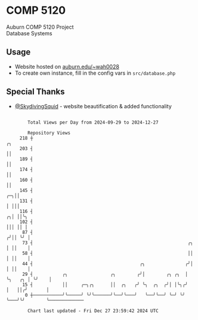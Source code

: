 # COMP 5120
Auburn COMP 5120 Project  
Database Systems

## Usage
- Website hosted on [auburn.edu/~wah0028](https://webhome.auburn.edu/~wah0028/)
- To create own instance, fill in the config vars in `src/database.php`

## Special Thanks
- [@SkydivingSquid](https://github.com/SkydivingSquid) - website beautification & added functionality

```

        Total Views per Day from 2024-09-29 to 2024-12-27

        Repository Views
     218 ┼                                                                         ╭╮
     203 ┤                                                                         ││
     189 ┤                                                                         ││
     174 ┤                                                                         ││
     160 ┤                                                                         ││
     145 ┤                                                                      ╭─╮││
     131 ┤                                                                      │ │││
     116 ┤                                                                    ╭╮│ ││╰╮
     102 ┤                                                                    │││ ││ │
      87 ┤                                                                   ╭╯││ ╰╯ │
      73 ┤                                                          ╭╮       │ ││    │
      58 ┤                                                          ││       │ ││    │
      44 ┤                                        ╭╮               ╭╯│       │ ││    │
      29 ┤           ╭╮                ╭╮        ╭╯│        ╭╮ ╭╮  │ ╰╮   ╭╮ │ ╰╯    │
      15 ┤           ││     ╭─╮╭╮      ││  ╭╮   ╭╯ ╰╮  ╭╮  ╭╯│ │╰╮╭╯  │   ││╭╯       │
       0 ┼───────────╯╰─────╯ ╰╯╰──────╯╰──╯╰───╯   ╰──╯╰──╯ ╰─╯ ╰╯   ╰───╯╰╯        ╰─────────────

        Chart last updated - Fri Dec 27 23:59:42 2024 UTC
        
```
